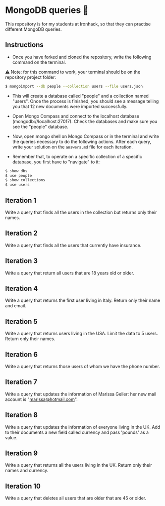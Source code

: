 # MongoDB queries 🔎

This repository is for my students at Ironhack, so that they can practise different MongoDB queries.

## Instructions

- Once you have forked and cloned the repository, write the following command on the terminal. 

⚠️ Note: for this command to work, your terminal should be on the repository project folder:

```bash
$ mongoimport --db people --collection users --file users.json
```

- This will create a database called "people" and a collection named "users". Once the process is finished, you should see a message telling you that 12 new documents were imported successfully.

- Open Mongo Compass and connect to the localhost database (mongodb://localhost:27017). Check the databases and make sure you see the "people" database.

- Now, open mongo shell on Mongo Compass or in the terminal and write the queries necessary to do the following actions. After each query, write your solution on the <code>answers.md</code> file for each iteration.

- Remember that, to operate on a specific collection of a specific database, you first have to "navigate" to it:

```bash
$ show dbs
$ use people
$ show collections
$ use users
```


## Iteration 1

Write a query that finds all the users in the collection but returns only their names.

## Iteration 2

Write a query that finds all the users that currently have insurance.

## Iteration 3

Write a query that return all users that are 18 years old or older.

## Iteration 4

Write a query that returns the first user living in Italy. Return only their name and email.

## Iteration 5

Write a query that returns users living in the USA. Limit the data to 5 users. Return only their names.

## Iteration 6

Write a query that returns those users of whom we have the phone number.

## Iteration 7

Write a query that updates the information of Marissa Geller: her new mail account is "marissa@hotmail.com".

## Iteration 8

Write a query that updates the information of everyone living in the UK. Add to their documents a new field called currency and pass 'pounds' as a value.

## Iteration 9

Write a query that returns all the users living in the UK. Return only their names and currency.

## Iteration 10

Write a query that deletes all users that are older that are 45 or older.
